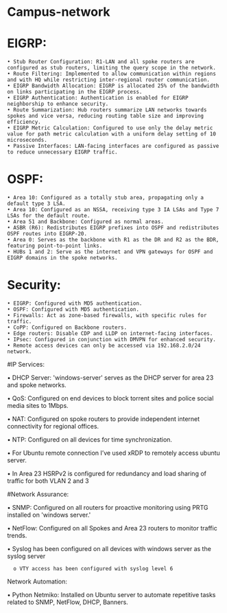 # Campus-network

# EIGRP:
    • Stub Router Configuration: R1-LAN and all spoke routers are configured as stub routers, limiting the query scope in the network.
    • Route Filtering: Implemented to allow communication within regions and with HQ while restricting inter-regional router communication.
    • EIGRP Bandwidth Allocation: EIGRP is allocated 25% of the bandwidth on links participating in the EIGRP process.
    • EIGRP Authentication: Authentication is enabled for EIGRP neighborship to enhance security.
    • Route Summarization: Hub routers summarize LAN networks towards spokes and vice versa, reducing routing table size and improving efficiency.
    • EIGRP Metric Calculation: Configured to use only the delay metric value for path metric calculation with a uniform delay setting of 10 microseconds.
    • Passive Interfaces: LAN-facing interfaces are configured as passive to reduce unnecessary EIGRP traffic.

# OSPF:
    • Area 10: Configured as a totally stub area, propagating only a default type 3 LSA.
    • Area 10: Configured as an NSSA, receiving type 3 IA LSAs and Type 7 LSAs for the default route.
    • Area 51 and Backbone: Configured as normal areas.
    • ASBR (R6): Redistributes EIGRP prefixes into OSPF and redistributes OSPF routes into EIGRP-20.
    • Area 0: Serves as the backbone with R1 as the DR and R2 as the BDR, featuring point-to-point links.
    • HUBs 1 and 2: Serve as the internet and VPN gateways for OSPF and EIGRP domains in the spoke networks.


# Security:

    • EIGRP: Configured with MD5 authentication.
    • OSPF: Configured with MD5 authentication.
    • Firewalls: Act as zone-based firewalls, with specific rules for traffic.
    • CoPP: Configured on Backbone routers.
    • Edge routers: Disable CDP and LLDP on internet-facing interfaces.
    • IPsec: Configured in conjunction with DMVPN for enhanced security.
    • Remote access devices can only be accessed via 192.168.2.0/24 network.

#IP Services:

•	DHCP Server: 'windows-server' serves as the DHCP server for area 23 and spoke networks.

•	QoS: Configured on end devices to block torrent sites and police social media sites to 1Mbps.

•	NAT: Configured on spoke routers to provide independent internet connectivity for regional offices.

•	NTP: Configured on all devices for time synchronization.

•	For Ubuntu remote connection I’ve used xRDP to remotely access ubuntu server.

•	In Area 23 HSRPv2 is configured for redundancy and load sharing of traffic for both VLAN 2 and 3


#Network Assurance:

•	SNMP: Configured on all routers for proactive monitoring using PRTG installed on 'windows server.'

•	NetFlow: Configured on all Spokes and Area 23 routers to monitor traffic trends.

•	Syslog has been configured on all devices with windows server as the syslog server

      o	VTY access has been configured with syslog level 6

Network Automation:

•	Python Netmiko: Installed on Ubuntu server to automate repetitive tasks related to SNMP, NetFlow, DHCP, Banners.
